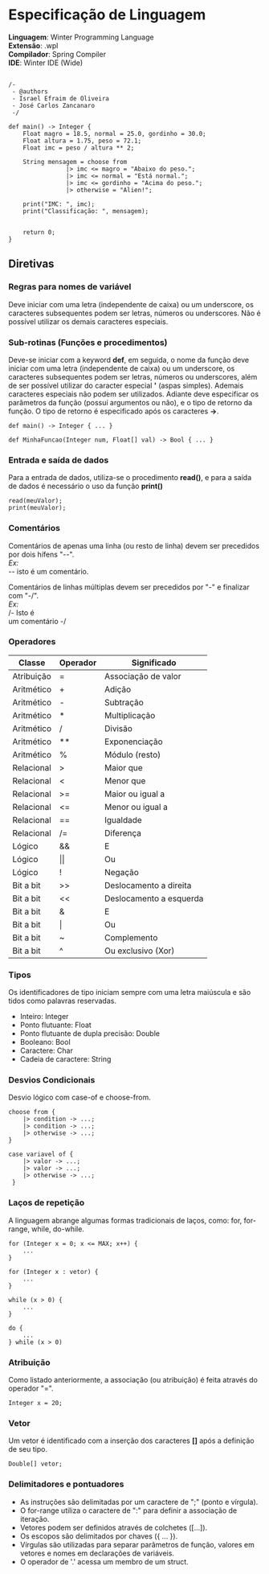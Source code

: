﻿# Especificação de Linguagem
**Linguagem**: Winter Programming Language  
**Extensão**: .wpl  
**Compilador**: Spring Compiler  
**IDE**: Winter IDE (Wide)  

```

/-
 - @authors
 - Israel Efraim de Oliveira
 - José Carlos Zancanaro
 -/

def main() -> Integer {
	Float magro = 18.5, normal = 25.0, gordinho = 30.0;	
	Float altura = 1.75, peso = 72.1;
	Float imc = peso / altura ** 2;
	
	String mensagem = choose from
				|> imc <= magro = "Abaixo do peso.";
				|> imc <= normal = "Está normal.";
				|> imc <= gordinho = "Acima do peso.";
				|> otherwise = "Alien!";

	print("IMC: ", imc);
	print("Classificação: ", mensagem);
	

	return 0;
}

```

## Diretivas

### Regras para nomes de variável
Deve iniciar com uma letra (independente de caixa) ou um underscore, os caracteres subsequentes podem ser letras, números ou underscores. Não é possível utilizar os demais caracteres especiais.

### Sub-rotinas (Funções e procedimentos)
Deve-se iniciar com a keyword **def**, em seguida, o nome da função deve iniciar com uma letra (independente de caixa) ou um underscore, os caracteres subsequentes podem ser letras, números ou underscores, além de ser possível utilizar do caracter especial  **'** (aspas simples). Ademais caracteres especiais não podem ser utilizados. Adiante deve especificar os parâmetros da função (possuí argumentos ou não), e o tipo de retorno da função. O tipo de retorno é especificado após os caracteres **->**.

```
def main() -> Integer { ... }
```
```
def MinhaFuncao(Integer num, Float[] val) -> Bool { ... }
```
### Entrada e saída de dados
Para a entrada de dados, utiliza-se o procedimento **read()**, e para a saída de dados é necessário o uso da função **print()**
```
read(meuValor);
print(meuValor);
```

### Comentários
Comentários de apenas uma linha (ou resto de linha) devem ser precedidos por dois hífens "--".  
*Ex:*  
-- isto é um comentário.

Comentários de linhas múltiplas devem ser precedidos por "\-" e finalizar com "-/".  
*Ex:*  
/- Isto é  
 um comentário -/

### Operadores
| Classe | Operador | Significado |
|--|--| -- |
| Atribuição | = | Associação de valor |
| Aritmético | + | Adição |
| Aritmético | - | Subtração |
| Aritmético | * | Multiplicação |
| Aritmético | / | Divisão |
| Aritmético | ** | Exponenciação |
| Aritmético | % | Módulo (resto) |
| Relacional | > | Maior que |
| Relacional | < | Menor que |
| Relacional | >= | Maior ou igual a |
| Relacional | <= | Menor ou igual a |
| Relacional | == | Igualdade |
| Relacional | /= | Diferença |
| Lógico | && | E |
| Lógico | \|\| | Ou|
| Lógico | ! | Negação|
| Bit a bit | >> | Deslocamento a direita |
| Bit a bit | << | Deslocamento a esquerda |
| Bit a bit | & | E |
| Bit a bit | \| | Ou |
| Bit a bit | ~ | Complemento |
| Bit a bit | ^ | Ou exclusivo (Xor) |

### Tipos
Os identificadores de tipo iniciam sempre com uma letra maiúscula e são tidos como palavras reservadas.
- Inteiro: Integer
- Ponto flutuante: Float
- Ponto flutuante de dupla precisão: Double
- Booleano: Bool
- Caractere: Char
- Cadeia de caractere: String

### Desvios Condicionais
Desvio lógico com case-of e choose-from.

```
choose from {
	|> condition -> ...;
	|> condition -> ...;
	|> otherwise -> ...;
}
```

```
case variavel of {
    |> valor -> ...;
    |> valor -> ...;
    |> otherwise -> ...;
 }
```

### Laços de repetição
A linguagem abrange algumas formas tradicionais de laços, como: for, for-range, while, do-while.

```
for (Integer x = 0; x <= MAX; x++) {
	...
}
```

```
for (Integer x : vetor) {
	...
}
```

```
while (x > 0) {
	...
}
```

```
do {
	...
} while (x > 0)
```

### Atribuição
Como listado anteriormente, a associação (ou atribuição) é feita através do operador "=".

```
Integer x = 20;
```

### Vetor
Um vetor é identificado com a inserção dos caracteres **[]** após a definição de seu tipo.
```
Double[] vetor;
```


### Delimitadores e pontuadores
- As instruções são delimitadas por um caractere de ";" (ponto e vírgula).
- O for-range utiliza o caractere de ":" para definir a associação de iteração.
- Vetores podem ser definidos através de colchetes ([...]).
- Os escopos são delimitados por chaves ({ ... }).
- Vírgulas são utilizadas para separar parâmetros de função, valores em vetores e nomes em declarações de variáveis.
- O operador de '.' acessa um membro de um struct.
